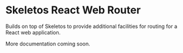 # Skeletos React Web Router

Builds on top of Skeletos to provide additional facilities for routing for a React web application.

More documentation coming soon.